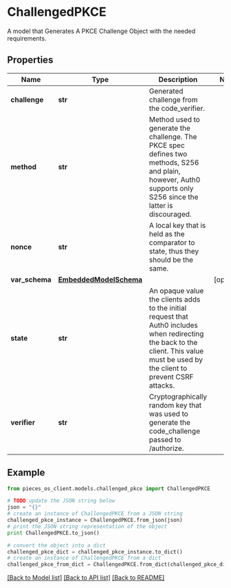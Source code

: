 # ChallengedPKCE

A model that Generates A PKCE Challenge Object with the needed requirements.

## Properties
Name | Type | Description | Notes
------------ | ------------- | ------------- | -------------
**challenge** | **str** | Generated challenge from the code_verifier. | 
**method** | **str** | Method used to generate the challenge. The PKCE spec defines two methods, S256 and plain, however, Auth0 supports only S256 since the latter is discouraged. | 
**nonce** | **str** | A local key that is held as the comparator to state, thus they should be the same. | 
**var_schema** | [**EmbeddedModelSchema**](EmbeddedModelSchema.md) |  | [optional] 
**state** | **str** | An opaque value the clients adds to the initial request that Auth0 includes when redirecting the back to the client. This value must be used by the client to prevent CSRF attacks. | 
**verifier** | **str** | Cryptographically random key that was used to generate the code_challenge passed to /authorize. | 

## Example

```python
from pieces_os_client.models.challenged_pkce import ChallengedPKCE

# TODO update the JSON string below
json = "{}"
# create an instance of ChallengedPKCE from a JSON string
challenged_pkce_instance = ChallengedPKCE.from_json(json)
# print the JSON string representation of the object
print ChallengedPKCE.to_json()

# convert the object into a dict
challenged_pkce_dict = challenged_pkce_instance.to_dict()
# create an instance of ChallengedPKCE from a dict
challenged_pkce_from_dict = ChallengedPKCE.from_dict(challenged_pkce_dict)
```
[[Back to Model list]](../README.md#documentation-for-models) [[Back to API list]](../README.md#documentation-for-api-endpoints) [[Back to README]](../README.md)


